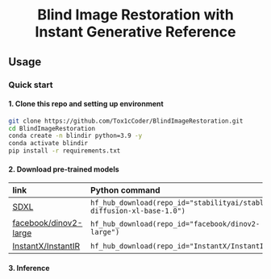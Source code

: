 <div align="center">
<h1>Blind Image Restoration with</br>Instant Generative Reference</h1>
</div>

## Usage

### Quick start

#### 1. Clone this repo and setting up environment

```sh
git clone https://github.com/Tox1cCoder/BlindImageRestoration.git
cd BlindImageRestoration
conda create -n blindir python=3.9 -y
conda activate blindir
pip install -r requirements.txt
```

#### 2. Download pre-trained models

| link                                                                    | Python command                                                        
|:------------------------------------------------------------------------|:----------------------------------------------------------------------
| [SDXL](https://huggingface.co/stabilityai/stable-diffusion-xl-base-1.0) | `hf_hub_download(repo_id="stabilityai/stable-diffusion-xl-base-1.0")` 
| [facebook/dinov2-large](https://huggingface.co/facebook/dinov2-large)   | `hf_hub_download(repo_id="facebook/dinov2-large")`                    
| [InstantX/InstantIR](https://huggingface.co/InstantX/InstantIR)         | `hf_hub_download(repo_id="InstantX/InstantIR")`                       

#### 3. Inference
